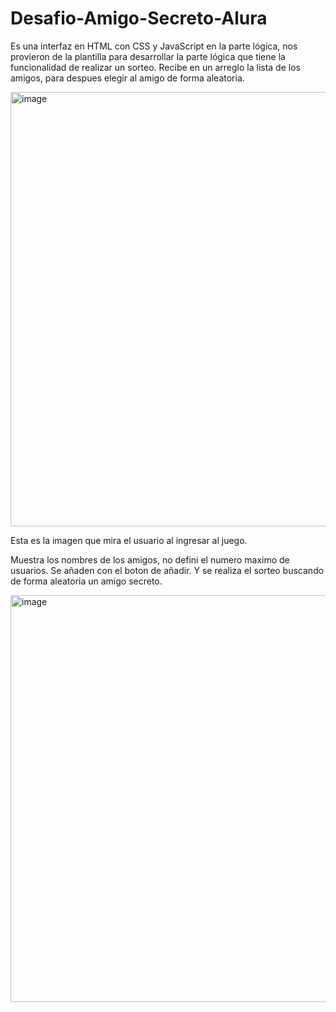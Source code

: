 # Desafio-Amigo-Secreto-Alura
Es una interfaz en HTML con CSS y JavaScript en la parte lógica, nos provieron de la plantilla para desarrollar la parte lógica que tiene la funcionalidad de realizar un sorteo. Recibe en un arreglo la lista de los amigos, para despues elegir al amigo de forma aleatoria.

<img width="1363" height="695" alt="image" src="https://github.com/user-attachments/assets/8692a66f-1259-49b1-bba5-d3eef513138d" />

Esta es la imagen que mira el usuario al ingresar al juego.

Muestra los nombres de los amigos, no defini el numero maximo de usuarios. Se añaden con el boton de añadir. Y se realiza el sorteo buscando de forma aleatoria un amigo secreto.


<img width="1243" height="651" alt="image" src="https://github.com/user-attachments/assets/5454bbb8-2e40-4b7b-a31d-da8adbcc2422" />



